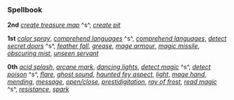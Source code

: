 ### **Spellbook**

**2nd**
*[create treasure map]* ^s^,
*[create pit]*

**1st**
*[color spray]*,
*[comprehend languages]* ^s^,
*[comprehend languages]*,
*[detect secret doors]* ^s^,
*[feather fall]*,
*[grease]*,
*[mage armour]*,
*[magic missile]*,
*[obscuring mist]*,
*[unseen servant]*

**0th**
*[acid splash]*,
*[arcane mark]*,
*[dancing lights]*,
*[detect magic]* ^s^,
*[detect poison]* ^s^,
*[flare]*,
*[ghost sound]*,
*[haunted fey aspect]*,
*[light]*,
*[mage hand]*,
*[mending]*,
*[message]*,
*[open/close]*,
*[prestidigitation]*,
*[ray of frost]*,
*[read magic]* ^s^,
*[resistance]*,
*[spark]*

[2nd]: #
  [create treasure map]: :prd-spell-apg:createTreasureMap
  [create pit]: :prd-spell-apg:createPit

[1st]: #
  [color spray]: :prd-spell-crb:colorSpray
  [comprehend languages]: :prd-spell-crb:comprehendLanguages
  [comprehend languages]: :prd-spell-crb:comprehendLanguages
  [detect secret doors]: :prd-spell-crb:detectSecretDoors
  [feather fall]: :prd-spell-crb:featherFall
  [grease]: :prd-spell-crb:grease
  [mage armour]: :prd-spell-crb:mageArmor
  [magic missile]: :prd-spell-crb:magicMissile
  [obscuring mist]: :prd-spell-crb:obscuringMist
  [unseen servant]: :prd-spell-crb:unseenServant

[0th]: #
  [acid splash]: :prd-spell-crb:acidSplash
  [arcane mark]: :prd-spell-crb:arcaneMark
  [dancing lights]: :prd-spell-crb:dancingLights
  [detect magic]: :prd-spell-crb:detectMagic
  [detect poison]: :prd-spell-crb:detectPoison
  [flare]: :prd-spell-crb:flare
  [ghost sound]: :prd-spell-crb:ghostSound
  [haunted fey aspect]: :prd-spell-uc:hauntedFeyAspect
  [light]: :prd-spell-crb:light
  [mage hand]: :prd-spell-crb:mageHand
  [mending]: :prd-spell-crb:mending
  [message]: :prd-spell-crb:message
  [open/close]: :prd-spell-crb:openClose
  [prestidigitation]: :prd-spell-crb:prestidigitation
  [ray of frost]: :prd-spell-crb:rayOfFrost
  [read magic]: :prd-spell-crb:readMagic
  [resistance]: :prd-spell-crb:resistance
  [spark]: :prd-spell-apg:spark